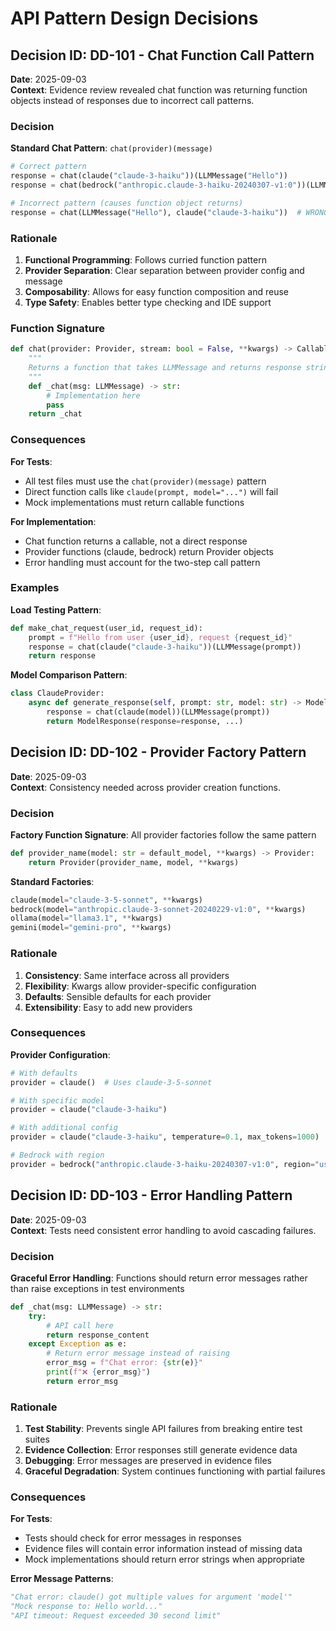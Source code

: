 # API Pattern Design Decisions

## Decision ID: DD-101 - Chat Function Call Pattern

**Date**: 2025-09-03  
**Context**: Evidence review revealed chat function was returning function objects instead of responses due to incorrect call patterns.

### Decision

**Standard Chat Pattern**: `chat(provider)(message)`
```python
# Correct pattern
response = chat(claude("claude-3-haiku"))(LLMMessage("Hello"))
response = chat(bedrock("anthropic.claude-3-haiku-20240307-v1:0"))(LLMMessage("Hello"))

# Incorrect pattern (causes function object returns)
response = chat(LLMMessage("Hello"), claude("claude-3-haiku"))  # WRONG
```

### Rationale

1. **Functional Programming**: Follows curried function pattern
2. **Provider Separation**: Clear separation between provider config and message
3. **Composability**: Allows for easy function composition and reuse
4. **Type Safety**: Enables better type checking and IDE support

### Function Signature

```python
def chat(provider: Provider, stream: bool = False, **kwargs) -> Callable[[LLMMessage], str]:
    """
    Returns a function that takes LLMMessage and returns response string
    """
    def _chat(msg: LLMMessage) -> str:
        # Implementation here
        pass
    return _chat
```

### Consequences

**For Tests**:
- All test files must use the `chat(provider)(message)` pattern
- Direct function calls like `claude(prompt, model="...")` will fail
- Mock implementations must return callable functions

**For Implementation**:
- Chat function returns a callable, not a direct response
- Provider functions (claude, bedrock) return Provider objects
- Error handling must account for the two-step call pattern

### Examples

**Load Testing Pattern**:
```python
def make_chat_request(user_id, request_id):
    prompt = f"Hello from user {user_id}, request {request_id}"
    response = chat(claude("claude-3-haiku"))(LLMMessage(prompt))
    return response
```

**Model Comparison Pattern**:
```python
class ClaudeProvider:
    async def generate_response(self, prompt: str, model: str) -> ModelResponse:
        response = chat(claude(model))(LLMMessage(prompt))
        return ModelResponse(response=response, ...)
```

## Decision ID: DD-102 - Provider Factory Pattern

**Date**: 2025-09-03  
**Context**: Consistency needed across provider creation functions.

### Decision

**Factory Function Signature**: All provider factories follow the same pattern
```python
def provider_name(model: str = default_model, **kwargs) -> Provider:
    return Provider(provider_name, model, **kwargs)
```

**Standard Factories**:
```python
claude(model="claude-3-5-sonnet", **kwargs)
bedrock(model="anthropic.claude-3-sonnet-20240229-v1:0", **kwargs) 
ollama(model="llama3.1", **kwargs)
gemini(model="gemini-pro", **kwargs)
```

### Rationale

1. **Consistency**: Same interface across all providers
2. **Flexibility**: Kwargs allow provider-specific configuration
3. **Defaults**: Sensible defaults for each provider
4. **Extensibility**: Easy to add new providers

### Consequences

**Provider Configuration**:
```python
# With defaults
provider = claude()  # Uses claude-3-5-sonnet

# With specific model
provider = claude("claude-3-haiku")

# With additional config
provider = claude("claude-3-haiku", temperature=0.1, max_tokens=1000)

# Bedrock with region
provider = bedrock("anthropic.claude-3-haiku-20240307-v1:0", region="us-west-2")
```

## Decision ID: DD-103 - Error Handling Pattern

**Date**: 2025-09-03  
**Context**: Tests need consistent error handling to avoid cascading failures.

### Decision

**Graceful Error Handling**: Functions should return error messages rather than raise exceptions in test environments

```python
def _chat(msg: LLMMessage) -> str:
    try:
        # API call here
        return response_content
    except Exception as e:
        # Return error message instead of raising
        error_msg = f"Chat error: {str(e)}"
        print(f"❌ {error_msg}")
        return error_msg
```

### Rationale

1. **Test Stability**: Prevents single API failures from breaking entire test suites
2. **Evidence Collection**: Error responses still generate evidence data
3. **Debugging**: Error messages are preserved in evidence files
4. **Graceful Degradation**: System continues functioning with partial failures

### Consequences

**For Tests**:
- Tests should check for error messages in responses
- Evidence files will contain error information instead of missing data
- Mock implementations should return error strings when appropriate

**Error Message Patterns**:
```python
"Chat error: claude() got multiple values for argument 'model'"
"Mock response to: Hello world..."
"API timeout: Request exceeded 30 second limit"
```